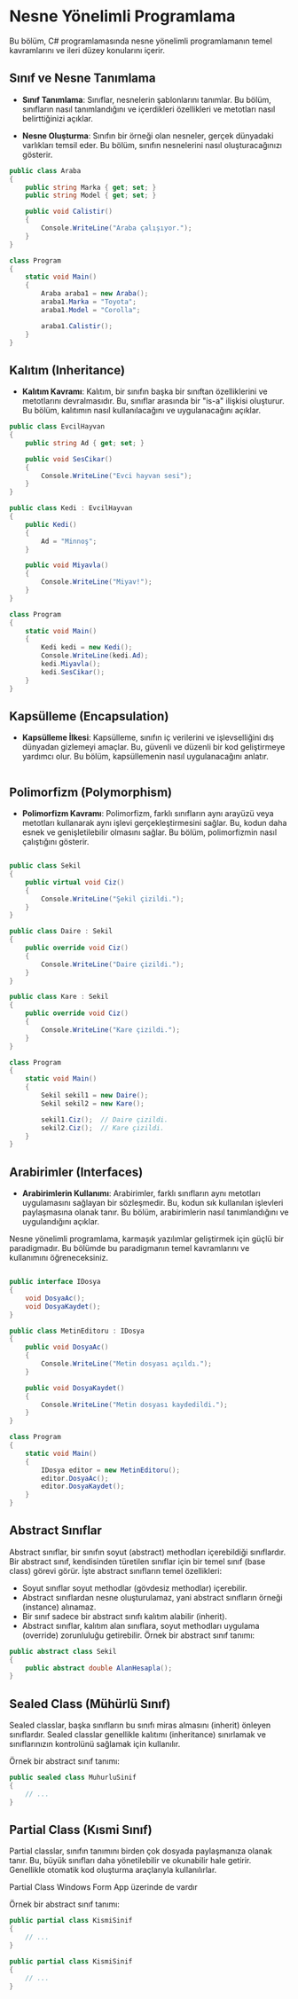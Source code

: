 # Nesne Yönelimli Programlama

Bu bölüm, C# programlamasında nesne yönelimli programlamanın temel kavramlarını ve ileri düzey konularını içerir.

## Sınıf ve Nesne Tanımlama

- **Sınıf Tanımlama**: Sınıflar, nesnelerin şablonlarını tanımlar. Bu bölüm, sınıfların nasıl tanımlandığını ve içerdikleri özellikleri ve metotları nasıl belirttiğinizi açıklar.

- **Nesne Oluşturma**: Sınıfın bir örneği olan nesneler, gerçek dünyadaki varlıkları temsil eder. Bu bölüm, sınıfın nesnelerini nasıl oluşturacağınızı gösterir.


```csharp
public class Araba
{
    public string Marka { get; set; }
    public string Model { get; set; }

    public void Calistir()
    {
        Console.WriteLine("Araba çalışıyor.");
    }
}

class Program
{
    static void Main()
    {
        Araba araba1 = new Araba();
        araba1.Marka = "Toyota";
        araba1.Model = "Corolla";

        araba1.Calistir();
    }
}

```

## Kalıtım (Inheritance)

- **Kalıtım Kavramı**: Kalıtım, bir sınıfın başka bir sınıftan özelliklerini ve metotlarını devralmasıdır. Bu, sınıflar arasında bir "is-a" ilişkisi oluşturur. Bu bölüm, kalıtımın nasıl kullanılacağını ve uygulanacağını açıklar.

```csharp
public class EvcilHayvan
{
    public string Ad { get; set; }

    public void SesCikar()
    {
        Console.WriteLine("Evci hayvan sesi");
    }
}

public class Kedi : EvcilHayvan
{
    public Kedi()
    {
        Ad = "Minnoş";
    }

    public void Miyavla()
    {
        Console.WriteLine("Miyav!");
    }
}

class Program
{
    static void Main()
    {
        Kedi kedi = new Kedi();
        Console.WriteLine(kedi.Ad);
        kedi.Miyavla();
        kedi.SesCikar();
    }
}
```


## Kapsülleme (Encapsulation)

- **Kapsülleme İlkesi**: Kapsülleme, sınıfın iç verilerini ve işlevselliğini dış dünyadan gizlemeyi amaçlar. Bu, güvenli ve düzenli bir kod geliştirmeye yardımcı olur. Bu bölüm, kapsüllemenin nasıl uygulanacağını anlatır.

```csharp

```


## Polimorfizm (Polymorphism)

- **Polimorfizm Kavramı**: Polimorfizm, farklı sınıfların aynı arayüzü veya metotları kullanarak aynı işlevi gerçekleştirmesini sağlar. Bu, kodun daha esnek ve genişletilebilir olmasını sağlar. Bu bölüm, polimorfizmin nasıl çalıştığını gösterir.


```csharp

public class Sekil
{
    public virtual void Ciz()
    {
        Console.WriteLine("Şekil çizildi.");
    }
}

public class Daire : Sekil
{
    public override void Ciz()
    {
        Console.WriteLine("Daire çizildi.");
    }
}

public class Kare : Sekil
{
    public override void Ciz()
    {
        Console.WriteLine("Kare çizildi.");
    }
}

class Program
{
    static void Main()
    {
        Sekil sekil1 = new Daire();
        Sekil sekil2 = new Kare();

        sekil1.Ciz();  // Daire çizildi.
        sekil2.Ciz();  // Kare çizildi.
    }
}

```


## Arabirimler (Interfaces)

- **Arabirimlerin Kullanımı**: Arabirimler, farklı sınıfların aynı metotları uygulamasını sağlayan bir sözleşmedir. Bu, kodun sık kullanılan işlevleri paylaşmasına olanak tanır. Bu bölüm, arabirimlerin nasıl tanımlandığını ve uygulandığını açıklar.

Nesne yönelimli programlama, karmaşık yazılımlar geliştirmek için güçlü bir paradigmadır. Bu bölümde bu paradigmanın temel kavramlarını ve kullanımını öğreneceksiniz.

```csharp

public interface IDosya
{
    void DosyaAc();
    void DosyaKaydet();
}

public class MetinEditoru : IDosya
{
    public void DosyaAc()
    {
        Console.WriteLine("Metin dosyası açıldı.");
    }

    public void DosyaKaydet()
    {
        Console.WriteLine("Metin dosyası kaydedildi.");
    }
}

class Program
{
    static void Main()
    {
        IDosya editor = new MetinEditoru();
        editor.DosyaAc();
        editor.DosyaKaydet();
    }
}


```

## Abstract Sınıflar
Abstract sınıflar, bir sınıfın soyut (abstract) methodları içerebildiği sınıflardır. Bir abstract sınıf, kendisinden türetilen sınıflar için bir temel sınıf (base class) görevi görür. İşte abstract sınıfların temel özellikleri:

- Soyut sınıflar soyut methodlar (gövdesiz methodlar) içerebilir.
- Abstract sınıflardan nesne oluşturulamaz, yani abstract sınıfların örneği (instance) alınamaz.
- Bir sınıf sadece bir abstract sınıfı kalıtım alabilir (inherit).
- Abstract sınıflar, kalıtım alan sınıflara, soyut methodları uygulama (override) zorunluluğu getirebilir.
Örnek bir abstract sınıf tanımı:

```csharp
public abstract class Sekil
{
    public abstract double AlanHesapla();
}


```

## Sealed Class (Mühürlü Sınıf)
Sealed classlar, başka sınıfların bu sınıfı miras almasını (inherit) önleyen sınıflardır. Sealed classlar genellikle kalıtımı (inheritance) sınırlamak ve sınıflarınızın kontrolünü sağlamak için kullanılır.

Örnek bir abstract sınıf tanımı:

```csharp
public sealed class MuhurluSinif
{
    // ...
}
```
## Partial Class (Kısmi Sınıf)
Partial classlar, sınıfın tanımını birden çok dosyada paylaşmanıza olanak tanır. Bu, büyük sınıfları daha yönetilebilir ve okunabilir hale getirir. Genellikle otomatik kod oluşturma araçlarıyla kullanılırlar.

Partial Class Windows Form App üzerinde de vardır 

Örnek bir abstract sınıf tanımı:

```csharp
public partial class KismiSinif
{
    // ...
}

public partial class KismiSinif
{
    // ...
}

```

